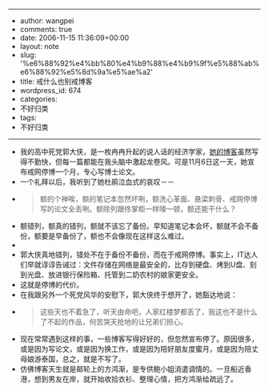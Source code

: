 - --
- author: wangpei
- comments: true
- date: 2006-11-15 11:36:09+00:00
- layout: note
- slug: '%e6%88%92%e4%bb%80%e4%b9%88%e4%b9%9f%e5%88%ab%e6%88%92%e5%8d%9a%e5%ae%a2'
- title: 戒什么也别戒博客
- wordpress_id: 674
- categories:
- 不好归类
- tags:
- 不好归类
- --
- 我的高中死党郭大侠，是一枚冉冉升起的说人话的经济学家，[她的博客](http://blog.sina.com.cn/u/1243804747)虽然写得不勤快，但每一篇都能在我头脑中激起龙卷风。可是11月6日这一天，她宣布戒网停博一个月，专心写博士论文。
- 一个礼拜以后，我听到了她杜鹃泣血式的哀叹－－
- <blockquote>额的个神唉，额的笔记本忽然坏咧，额洗心革面、悬梁刺骨、戒网停博写的论文全丢咧。额除列跟佟掌柜一样嚎一顿，额还能干什么？
- 额错列，额真的错列，额就不该忘了备份。早知道笔记本会坏，额就不会不备份，额要是早备份了，额也不会像现在这样这么难过。
- </blockquote>
- 郭大侠真地错列，错处不在于备份不备份，而在于戒网停博。事实上，IT达人们早就谆谆告诫过：文件存储在网络是最安全的，比存到硬盘、烤到U盘、刻到光盘、放进银行保险箱、托管到二奶农村的娘家更安全。
- 这就是停博的代价。
- 在我跟另外一个死党风华的安慰下，郭大侠终于想开了，她豁达地说：
- <blockquote>这些天也不着急了，听天由命吧，人家红楼梦都丢了，我这也不是什么了不起的作品，何苦哭天抢地的让兄弟们担心。</blockquote>
- 现在常常遇到这样的事，一些博客写得好好的，但忽然宣布停了。原因很多，或是因为写论文，或是因为换工作，或是因为陪好朋友度蜜月，或是因为陪丈母娘游泰国，总之，就是不写了。
- 仿佛博客天生就是邮轮上的方鸿渐，是专供鲍小姐消遣调情的。一旦船近香港，想到男友在岸，就开始收拾衣衫、整理心情，把方鸿渐给疏远了。
